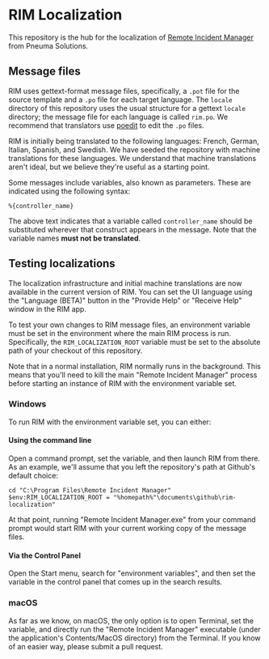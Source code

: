 # RIM Localization

This repository is the hub for the localization of [Remote Incident Manager](https://getrim.app/) from Pneuma Solutions.

## Message files

RIM uses gettext-format message files, specifically, a `.pot` file for the source template and a `.po` file for each target language. The `locale` directory of this repository uses the usual structure for a gettext `locale` directory; the message file for each language is called `rim.po`. We recommend that translators use [poedit](https://poedit.net/) to edit the `.po` files.

RIM is initially being translated to the following languages: French, German, Italian, Spanish, and Swedish. We have seeded the repository with machine translations for these languages. We understand that machine translations aren't ideal, but we believe they're useful as a starting point.

Some messages include variables, also known as parameters. These are indicated using the following syntax:

`%{controller_name}`

The above text indicates that a variable called `controller_name` should be substituted wherever that construct appears in the message. Note that the variable names **must not be translated**.

## Testing localizations

The localization infrastructure and initial machine translations are now available in the current version of RIM. You can set the UI language using the "Language (BETA)" button in the "Provide Help" or "Receive Help" window in the RIM app.

To test your own changes to RIM message files, an environment variable must be set in the environment where the main RIM process is run. Specifically, the `RIM_LOCALIZATION_ROOT` variable must be set to the absolute path of your checkout of this repository.

Note that in a normal installation, RIM normally runs in the background. This means that you'll need to kill the main "Remote Incident Manager" process before starting an instance of RIM with the environment variable set.

### Windows

To run RIM with the environment variable set, you can either:
#### Using the command line
Open a command prompt, set the variable, and then launch RIM from there. As an example, we'll assume that you left the repository's path at Github's default choice:  

```
cd "C:\Program Files\Remote Incident Manager"
$env:RIM_LOCALIZATION_ROOT = "%homepath%"\documents\github\rim-localization"
```

At that point, running "Remote Incident Manager.exe" from your command prompt would start RIM with your current working copy of the message files.

#### Via the Control Panel

Open the Start menu, search for "environment variables", and then set the variable in the control panel that comes up in the search results.

### macOS

As far as we know, on macOS, the only option is to open Terminal, set the variable, and directly run the "Remote Incident Manager" executable (under the application's Contents/MacOS directory) from the Terminal. If you know of an easier way, please submit a pull request.
